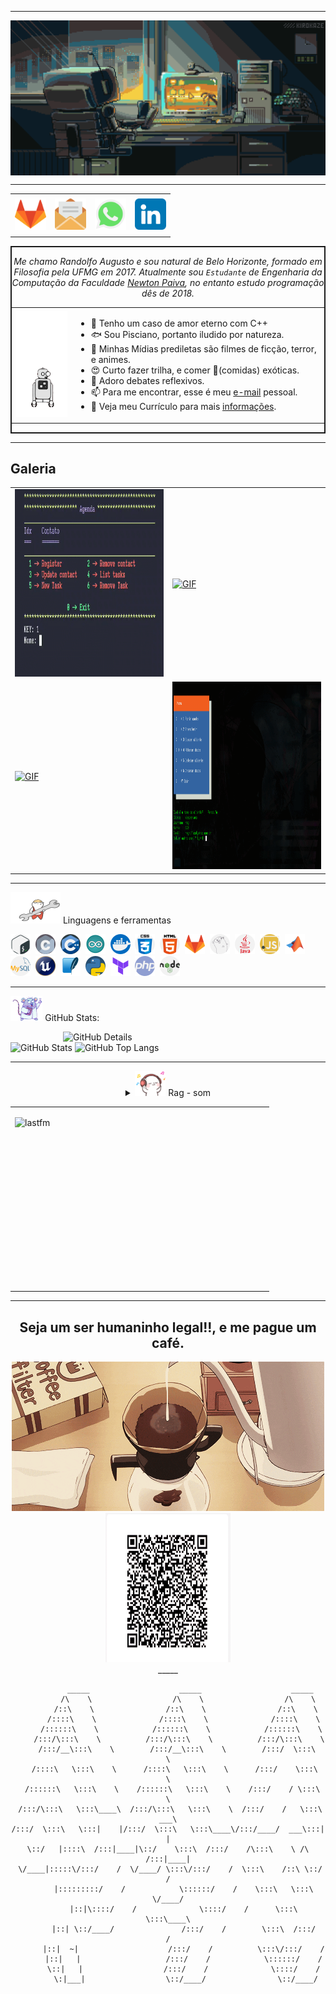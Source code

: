 <!DOCTYPE html>


-----

<div align="center">
<img align="center" alt="Header" src="./image/banner.gif">
</div>

-----

<div align="center">
<table>
<tr>
 <td align="center" colspan="11"></td>
</tr> 
<tr>
<td><a href="https://gitlab.com/randolfo-15" target="_blank"><img src="./image/icon/gitlab.png" width="50px" height="50px"/></a>
</td>
<td><a href="mailto:ragnifico@yahoo.com.br" target="_blank" ><img src="./image/icon/email.png" width="50px" height="50px"/></a>
</td>
<td><a href="https://wa.me/5531981059465" target="_blank"><img src="./image/icon/zap.png" width="50px" height="50px"/></a>
</td>

<td><a href="https://www.linkedin.com/in/randolfo-augusto-gonçalves" target="_blank" ><img src="./image/icon/linkedin.png" width="50px" height="50px"/></a>
</td>

</tr>
<tr>
 <td align="center" colspan="11"></td>
</tr> 
</table>
</div>

</div>

<div style="border: 2px solid;" align="center" >

<p>
<i> Me chamo Randolfo Augusto e sou natural de Belo Horizonte, formado em Filosofia pela UFMG em 2017. Atualmente sou <code>Estudante</code> de Engenharia da Computação da Faculdade <a href="https://newtonpaiva.br/" target="_blank">Newton Paiva</a>, no entanto estudo programação dês de 2018</a>.</i><br/>
</p>

<table>

<tr> 

<td>
<img  width="100px" height="170px" alt="GIF" src="./image/robot.gif"/>
</td>

<td>

- 🥰   Tenho um caso de amor eterno com C++
- 🐟   Sou Pisciano, portanto iludido por natureza. 
- 🧙   Minhas Mídias prediletas são filmes de ficção, terror, e animes. 
- 😍   Curto fazer trilha, e comer 🍝(comidas) exóticas. 
- 💬   Adoro debates reflexivos.
- 📫   Para me encontrar, esse é meu  <a href="mailto:ragnifico@yahoo.com.br" target="_blank" >e-mail</a> pessoal.
- 📄   Veja meu Currículo para mais [informações]().

</td>

</tr>

</table>

</div>


-----

## Galeria

<div align="center">
<table>
<tr>

<td><a href="https://github.com/randolfo-15/Agenda_CLI" target="_blank" ><img alt="GIF" src="./image/galery/agenda_exe.gif" width="350px" height="300px"/></a>
</td>


<td><a href="https://github.com/randolfo-15/Lotofacil_GUI" target="_blank" ><img alt="GIF" src="./image/galery/loto.gif" width="350px" height="300px"/></a>
</td>

</tr>    

<tr>

<td><a href="https://github.com/randolfo-15/Types" target="_blank" ><img alt="GIF" src="./image/galery/types.gif" width="350px" height="300px"/></a>
</td>

<td><a href="https://github.com/randolfo-15/Mosaicos" target="_blank" ><img alt="GIF" src="./image/galery/mosaicos.gif" width="350px" height="300px"/></a>
</td>

</tr>

</table>
</div>


-----

<div>

<img  width="80px" height="50px" alt="GIF" src="./image/polar.gif"/>&nbsp;Linguagens e ferramentas 
 

<code><img height="32" src="./image/icon/bash.png"/></code>&nbsp; 
<code><img height="32" src="./image/icon/c.png"/></code>&nbsp; 
<code><img height="32" src="./image/icon/cpp.png"/></code>&nbsp; 
<code><img height="32" src="./image/icon/arduino.png"/></code>&nbsp; 
<code><img height="32" src="./image/icon/docker.png"/></code>&nbsp; 
<code><img height="32" src="./image/icon/css.png"/></code>&nbsp; 
<code><img height="32" src="./image/icon/html-5.png"/></code>&nbsp; 
<code><img height="32" src="./image/icon/gitlab.png"/></code>&nbsp; 
<code><img height="32" src="./image/icon/go-lang.png"/></code>&nbsp; 
<code><img height="32" src="./image/icon/java.png"/></code>&nbsp; 
<code><img height="32" src="./image/icon/javascript.png"/></code>&nbsp; 
<code><img height="32" src="./image/icon/matlab.png"/></code>&nbsp; 
<code><img height="32" src="./image/icon/mysql.png"/></code>&nbsp; 
<code><img height="32" src="./image/icon/unreal.png"/></code>&nbsp; 
<code><img height="32" src="./image/icon/sqlite.png"/></code>&nbsp; 
<code><img height="32" src="./image/icon/pitao.png"/></code>&nbsp; 
<code><img height="32" src="./image/icon/terraform.png"/></code>&nbsp; 
<code><img height="32" src="./image/icon/php.png"/></code>&nbsp; 
<code><img height="32" src="./image/icon/nodejs.png"/></code>&nbsp; 

</div>

-----

<img height="40" alt="GIF" src="./image/lab_00.gif"/>   GitHub Stats:
<div>
<img align="right" alt="GitHub Details" width="420px" src="http://github-profile-summary-cards.vercel.app/api/cards/profile-details?username=randolfo-15&theme=github_dark"/>
<img alt="GitHub Stats" width="200px" src="http://github-profile-summary-cards.vercel.app/api/cards/stats?username=randolfo-15&theme=github_dark"/>
<img alt="GitHub Top Langs" width="200px" src="http://github-profile-summary-cards.vercel.app/api/cards/repos-per-language?username=randolfo-15&theme=github_dark"/>
</div>

-----

<div align="center">
<div>
<details>
<summary><img height="40" alt="GIF" src="./image/music.gif"/> Rag - som</summary>
</details>
</div>
<table>
<tr><td>

<a href="https://www.last.fm/pt/user/randoldo" target="_blank"><img align="right" width="400px" height="270px" alt="lastfm" src="https://lastfm-recently-played.vercel.app/api?user=randoldo&width=400"/></a>

<tr><td>
</table>

-----
## Seja um ser humaninho legal!!, e me pague um café.

<div align="center">

<img  width="500px" height="239px" alt="GIF" src="./image/coffe.gif"/>

<img  width="200px" height="239px" src="./image/IMG-20240418-WA0000.jpg"/>

</div>
_____ 

<div align="center">

```text
          _____                    _____                    _____
         /\    \                  /\    \                  /\    \
        /::\    \                /::\    \                /::\    \
       /::::\    \              /::::\    \              /::::\    \
      /::::::\    \            /::::::\    \            /::::::\    \
     /:::/\:::\    \          /:::/\:::\    \          /:::/\:::\    \
    /:::/__\:::\    \        /:::/__\:::\    \        /:::/  \:::\    \
   /::::\   \:::\    \      /::::\   \:::\    \      /:::/    \:::\    \
  /::::::\   \:::\    \    /::::::\   \:::\    \    /:::/    / \:::\    \
 /:::/\:::\   \:::\____\  /:::/\:::\   \:::\    \  /:::/    /   \:::\ ___\
/:::/  \:::\   \:::|    |/:::/  \:::\   \:::\____\/:::/____/  ___\:::|    |
\::/   |::::\  /:::|____|\::/    \:::\  /:::/    /\:::\    \ /\  /:::|____|
 \/____|:::::\/:::/    /  \/____/ \:::\/:::/    /  \:::\    /::\ \::/    /
       |:::::::::/    /            \::::::/    /    \:::\   \:::\ \/____/
       |::|\::::/    /              \::::/    /      \:::\   \:::\____\
       |::| \::/____/               /:::/    /        \:::\  /:::/    /
       |::|  ~|                    /:::/    /          \:::\/:::/    /
       |::|   |                   /:::/    /            \::::::/    /
       \::|   |                  /:::/    /              \::::/    /
        \:|___|                  \::/____/                \::/____/


```                                        

</div>


